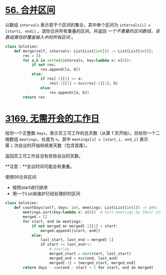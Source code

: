 # [56. 合并区间](https://leetcode.cn/problems/merge-intervals/)
以数组 `intervals` 表示若干个区间的集合，其中单个区间为 `intervals[i] = [starti, endi]` 。请你合并所有重叠的区间，并返回 _一个不重叠的区间数组，该数组需恰好覆盖输入中的所有区间_ 。
```python
class Solution:
    def merge(self, intervals: List[List[int]]) -> List[List[int]]:
        res = []
        for a,b in sorted(intervals, key=lambda x: x[0]):
            if not res:
                res.append([a, b])
            else:
                if res[-1][1] >= a:
                    res[-1][1] = max(res[-1][1], b)
                else:
                    res.append([a, b])
        return res
```

# [3169. 无需开会的工作日](https://leetcode.cn/problems/count-days-without-meetings/)
给你一个正整数 `days`，表示员工可工作的总天数（从第 1 天开始）。另给你一个二维数组 `meetings`，长度为 `n`，其中 `meetings[i] = [start_i, end_i]` 表示第 `i` 次会议的开始和结束天数（包含首尾）。

返回员工可工作且没有安排会议的天数。

**注意：**会议时间可能会有重叠。

使用56合并区间
- 按照start进行排序
- 用一个List来维护已经处理好的区间
```python
class Solution:
    def countDays(self, days: int, meetings: List[List[int]]) -> int:
        meetings.sort(key=lambda x: x[0])  # Sort meetings by their start time
        merged = []
        for start, end in meetings:
            if not merged or merged[-1][1] < start:
                merged.append([start, end])
            else:
                last_start, last_end = merged[-1]
                if start <= last_end+1:
                    # overlap
                    merged_start = min(start, last_start)
                    merged_end = max(end, last_end)
                    merged[-1] = [merged_start, merged_end]
        return days - sum(end - start + 1 for start, end in merged)
```